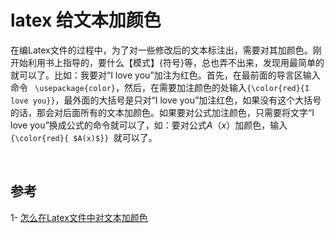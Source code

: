 # latex 给文本加颜色

在编Latex文件的过程中，为了对一些修改后的文本标注出，需要对其加颜色。刚开始利用书上指导的，要什么【模式】{符号}等，总也弄不出来，发现用最简单的就可以了。比如：我要对“I love you”加注为红色。首先，在最前面的导言区输入命令 `` \usepackage{color}``，然后，在需要加注颜色的处输入``{\color{red}{I love you}}``，最外面的大括号是只对“I love you”加注红色，如果没有这个大括号的话，那会对后面所有的文本加颜色。如果要对公式加注颜色，只需要将文字“I love you”换成公式的命令就可以了，如：要对公式*A*（*x*）加颜色，输入 `{\color{red}{ $A(x)$}} `就可以了。

<br>

## 参考

1- [怎么在Latex文件中对文本加颜色](http://blog.sina.com.cn/s/blog_5c13e0f40101coih.html) 



